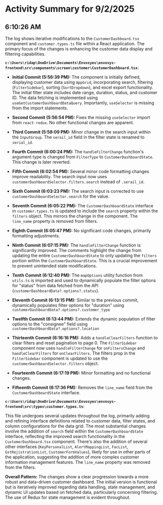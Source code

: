# Activity Summary for 9/2/2025

## 6:10:26 AM
The log shows iterative modifications to the `CustomerDashboard.tsx` component and `customer.types.ts` file within a React application.  The primary focus of the changes is enhancing the customer data display and filtering capabilities.

**`c:\Users\ridap\OneDrive\Documents\Envosyes\envosys-frontend\src\components\screen\customer\CustomerDashboard.tsx`**:

* **Initial Commit (5:56:39 PM):** The component is initially defined, displaying customer data using  `AppGrid`, incorporating search, filtering (`FilterSidebar`), sorting (`SortDropdown`), and excel export functionality. The initial filter state includes date range, duration, status, and customer ID.  The data fetching is implemented using `useGetCustomerDashboardDataQuery`.  Importantly,  `useSelector` is missing from the import statements.

* **Second Commit (5:56:54 PM):**  Fixes the missing `useSelector` import from `react-redux`. No other functional changes are apparent.

* **Third Commit (5:58:09 PM):** Minor change in the search input within the `InputGroup`.  The `serail_id` field in the filter state is renamed to `serial_id`.

* **Fourth Commit (6:00:24 PM):**  The `handleFilterChange` function's argument type is changed from `FilterType` to `CustomerDashboardState`. This change is later reverted.


* **Fifth Commit (6:02:54 PM):** Several minor code formatting changes improve readability.  The search input now uses `customerDashboardSelector.filters.search` instead of `.serail_id`.

* **Sixth Commit (6:03:23 PM):**  The search input is corrected to use `customerDashboardSelector.search` for the value.


* **Seventh Commit (6:05:22 PM):** The `CustomerDashboardState` interface in `customer.types.ts` is updated to include the `search` property within the `filters` object.  This mirrors the change in the component. The `line_name` property is removed from filters.


* **Eighth Commit (6:05:47 PM):** No significant code changes, primarily formatting adjustments.

* **Ninth Commit (6:07:15 PM):** The `handleFilterChange` function is significantly improved.  The comments highlight the change from updating the entire `CustomerDashboardState` to only updating the `filters` portion within the `CustomerDashboardState`. This is a crucial improvement to prevent unintended state modifications.


* **Tenth Commit (6:12:40 PM):** The `mapOptions` utility function from `utils.ts` is imported and used to dynamically populate the filter options for "status" from data fetched from the API (`customerDashboardData?.options?.status`).

* **Eleventh Commit (6:13:15 PM):** Similar to the previous commit, dynamically populates filter options for "duration" using `customerDashboardData?.options?.customer_type`

* **Twelfth Commit (6:13:44 PM):** Extends the dynamic population of filter options to the "consignee" field using `customerDashboardData?.options?.location`

* **Thirteenth Commit (6:16:16 PM):** Adds a `handleClearFilters` function to clear filters and reset pagination to page 0. The `FilterSidebar` component now uses `handleFilterChange` for `onFiltersChange` and `handleClearFilters` for `onClearFilters`. The filters prop in the `FilterSidebar` component is updated to use the  `customerDashboardSelector.filters` object.


* **Fourteenth Commit (6:17:19 PM):** Minor formatting and no functional changes.


* **Fifteenth Commit (6:17:36 PM):** Removes the `line_name` field from the `CustomerDashboardState` interface.


**`c:\Users\ridap\OneDrive\Documents\Envosyes\envosys-frontend\src\types\customer.types.ts`**:

This file undergoes several updates throughout the log, primarily adding and refining interface definitions related to customer data, filter states, and column configurations for the data grid. The most substantial changes involve the addition of `search` field within the `CustomerDashboardState` interface, reflecting the improved search functionality in the `CustomerDashboard.tsx` component.  There's also the addition of several other interfaces (`KeyPersonalList`, `AlertMappingList`, `FacList`, `GstRejistrationList`, `CustomerFormValues`), likely for use in other parts of the application, suggesting the addition of more complex customer information management features. The `line_name` property was removed from the filters.

**Overall Pattern:** The changes show a clear progression towards a more robust and data-driven customer dashboard. The initial version is functional but is iteratively improved regarding data handling, state management, and dynamic UI updates based on fetched data,  particularly concerning filtering.  The use of Redux for state management is evident throughout.
